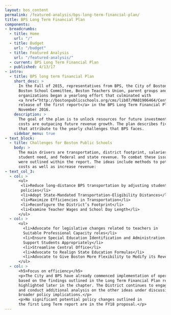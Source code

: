 ```yaml
---
layout: bos_content
permalink: /featured-analysis/bps-long-term-financial-plan/
title: BPS Long Term Financial Plan
components:
- breadcrumbs:
  - title: Home
    url: "/"
  - title: Budget
    url: "/budget"
  - title: Featured Analysis
    url: "/featured-analysis/"
  - current: BPS Long Term Financial Plan
  - published: 4/13/17
- intro:
  - title: BPS long term financial Plan
    short_desc: >
      In the Fall of 2015, representatives from BPS, the City of Boston, 
      Boston School Committee, Boston Teachers Union, parent groups and community 
      organizations began a yearlong effort that culminated with 
      <a href="http://bostonpublicschools.org/cms/lib07/MA01906464/Centricity/Domain/184/Investing%20in%20Student%20Success.pdf">the 
      release of the first report</a> in the BPS Long Term Financial Planning effort in 
      November 2016.  
    description: >
      The goal of the plan is to unlock resources for future investment as the District’s 
      costs are outpacing future revenue growth. The plan describes five main drivers 
      that attribute to the yearly challenges that BPS faces. 
    sidebar_menu: true    
- text_block:
  - title: Challenges for Boston Public Schools
    body: >
      The main drivers are transportation, district footprint, salaries and benefits, 
      student need, and federal and state revenue. To combat these issues ten ideas 
      were outlined within the report. The ideas include methods to potentially decrease 
      costs as well as increase revenue:
- text_col_3:
  - col: >
      <ul>
       <li>Reduce long-distance BPS transportation by adjusting student assignment 
       policies</li>
       <li>Adopt State-Mandated Transportation-Eligibility Distances</li>
       <li>Maximize Efficiencies in Transportation</li>
       <li>Reconfigure the District’s Footprint</li>
       <li>Examine Teacher Wages and School Day Length</li>
      </ul>
  - col: >
      <ul>
        <li>Advocate for legislative changes related to teachers in 
        Suitable Professional Capacity roles</li>
        <li>Ensure Special Education Identification and Administration 
        Support Students Appropriately</li>
        <li>Streamline Central Office</li>
        <li>Advocate to Realign State Education Formulas</li>
        <li>Advocate to Give Boston More Flexibility to Modify its Revenue Structure</li>
      </ul>
  - col: >
      <h5>Focus on efficiency</h5>
      <p>The City and BPS have already commenced implementation of operational efficiencies 
      based on the findings outlined in the Long Term Financial Plan report. These will be 
      highlighted later in the chapter. The District continues to engage with the community 
      and conduct additional analysis on the other ideas under discussion, which have 
      broader policy implications.</p>
      <p>No significant potential policy changes outlined in 
      the first Long Term report are in the FY18 proposal.</p>
---
```

